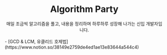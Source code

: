 <div align="center"> <h1> Algorithm Party</h1> </div>
  
<div align="center"> 매일 조금씩 알고리즘을 풀고, 내용을 정리하며 하루하루 성장해 나가는 신입 개발자입니다.</div>
<br>
- [GCD & LCM, 유클리드 호제법](https://www.notion.so/38149e2759de4ed1ae13e83644a544c4)
